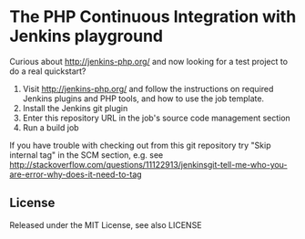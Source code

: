 # The PHP Continuous Integration with Jenkins playground

Curious about http://jenkins-php.org/ and now looking for a test project 
to do a real quickstart?

1. Visit http://jenkins-php.org/ and follow the instructions on required Jenkins plugins and 
PHP tools, and how to use the job template.
2. Install the Jenkins git plugin
3. Enter this repository URL in the job's source code management section
4. Run a build job

If you have trouble with checking out from this git repository try "Skip internal 
tag" in the SCM section, e.g. see http://stackoverflow.com/questions/11122913/jenkinsgit-tell-me-who-you-are-error-why-does-it-need-to-tag  

## License

Released under the MIT License, see also LICENSE